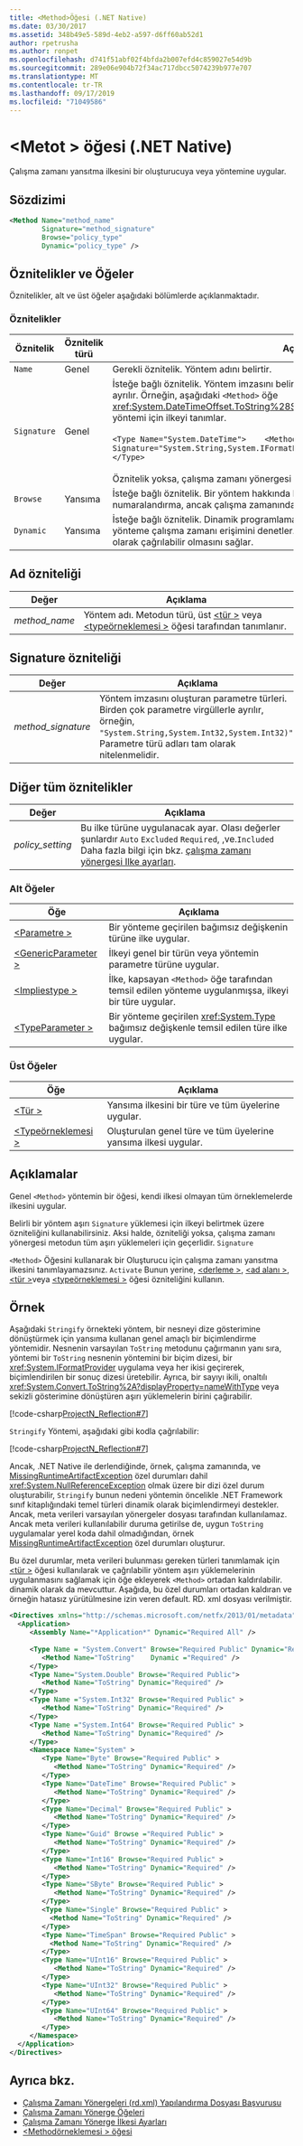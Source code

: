 ```yaml
---
title: <Method>Öğesi (.NET Native)
ms.date: 03/30/2017
ms.assetid: 348b49e5-589d-4eb2-a597-d6ff60ab52d1
author: rpetrusha
ms.author: ronpet
ms.openlocfilehash: d741f51abf02f4bfda2b007efd4c859027e54d9b
ms.sourcegitcommit: 289e06e904b72f34ac717dbcc5074239b977e707
ms.translationtype: MT
ms.contentlocale: tr-TR
ms.lasthandoff: 09/17/2019
ms.locfileid: "71049586"
---
```

# <a name="method-element-net-native"></a>\<Metot > öğesi (.NET Native)
Çalışma zamanı yansıtma ilkesini bir oluşturucuya veya yöntemine uygular.  
  
## <a name="syntax"></a>Sözdizimi  
  
```xml  
<Method Name="method_name"  
        Signature="method_signature"  
        Browse="policy_type"  
        Dynamic="policy_type" />  
```  
  
## <a name="attributes-and-elements"></a>Öznitelikler ve Öğeler  
 Öznitelikler, alt ve üst öğeler aşağıdaki bölümlerde açıklanmaktadır.  
  
### <a name="attributes"></a>Öznitelikler  
  
|Öznitelik|Öznitelik türü|Açıklama|  
|---------------|--------------------|-----------------|  
|`Name`|Genel|Gerekli öznitelik. Yöntem adını belirtir.|  
|`Signature`|Genel|İsteğe bağlı öznitelik. Yöntem imzasını belirtir. Birden çok parametre varsa, bunlar virgülle ayrılır. Örneğin, aşağıdaki `<Method>` öğe <xref:System.DateTimeOffset.ToString%28System.String%2CSystem.IFormatProvider%29> yöntemi için ilkeyi tanımlar.<br /><br /> `<Type Name="System.DateTime">    <Method Name="ToString" Signature="System.String,System.IFormatProvider"            Dynamic="Required" /> </Type>`<br /><br /> Öznitelik yoksa, çalışma zamanı yönergesi metodun tüm aşırı yüklemeleri için geçerlidir.|  
|`Browse`|Yansıma|İsteğe bağlı öznitelik. Bir yöntem hakkında bilgi sorgulama veya bir yöntemi numaralandırma, ancak çalışma zamanında dinamik çağırma etkinleştirmeyin.|  
|`Dynamic`|Yansıma|İsteğe bağlı öznitelik. Dinamik programlamayı etkinleştirmek için bir oluşturucuya veya yönteme çalışma zamanı erişimini denetler. Bu ilke, bir üyenin çalışma zamanında dinamik olarak çağrılabilir olmasını sağlar.|  
  
## <a name="name-attribute"></a>Ad özniteliği  
  
|Değer|Açıklama|  
|-----------|-----------------|  
|*method_name*|Yöntem adı. Metodun türü, üst [ \<tür >](type-element-net-native.md) veya [ \<typeörneklemesi >](typeinstantiation-element-net-native.md) öğesi tarafından tanımlanır.|  
  
## <a name="signature-attribute"></a>Signature özniteliği  
  
|Değer|Açıklama|  
|-----------|-----------------|  
|*method_signature*|Yöntem imzasını oluşturan parametre türleri. Birden çok parametre virgüllerle ayrılır, örneğin, `"System.String,System.Int32,System.Int32)"`. Parametre türü adları tam olarak nitelenmelidir.|  
  
## <a name="all-other-attributes"></a>Diğer tüm öznitelikler  
  
|Değer|Açıklama|  
|-----------|-----------------|  
|*policy_setting*|Bu ilke türüne uygulanacak ayar. Olası değerler şunlardır `Auto` `Excluded` `Required`, ,ve.`Included` Daha fazla bilgi için bkz. [çalışma zamanı yönergesi Ilke ayarları](runtime-directive-policy-settings.md).|  
  
### <a name="child-elements"></a>Alt Öğeler  
  
|Öğe|Açıklama|  
|-------------|-----------------|  
|[\<Parametre >](parameter-element-net-native.md)|Bir yönteme geçirilen bağımsız değişkenin türüne ilke uygular.|  
|[\<GenericParameter >](genericparameter-element-net-native.md)|İlkeyi genel bir türün veya yöntemin parametre türüne uygular.|  
|[\<Impliestype >](impliestype-element-net-native.md)|İlke, kapsayan `<Method>` öğe tarafından temsil edilen yönteme uygulanmışsa, ilkeyi bir türe uygular.|  
|[\<TypeParameter >](typeparameter-element-net-native.md)|Bir yönteme geçirilen <xref:System.Type> bağımsız değişkenle temsil edilen türe ilke uygular.|  
  
### <a name="parent-elements"></a>Üst Öğeler  
  
|Öğe|Açıklama|  
|-------------|-----------------|  
|[\<Tür >](type-element-net-native.md)|Yansıma ilkesini bir türe ve tüm üyelerine uygular.|  
|[\<Typeörneklemesi >](typeinstantiation-element-net-native.md)|Oluşturulan genel türe ve tüm üyelerine yansıma ilkesi uygular.|  
  
## <a name="remarks"></a>Açıklamalar  
 Genel `<Method>` yöntemin bir öğesi, kendi ilkesi olmayan tüm örneklemelerde ilkesini uygular.  
  
 Belirli bir yöntem aşırı `Signature` yüklemesi için ilkeyi belirtmek üzere özniteliğini kullanabilirsiniz. Aksi halde, özniteliği yoksa, çalışma zamanı yönergesi metodun tüm aşırı yüklemeleri için geçerlidir. `Signature`  
  
 `<Method>` Öğesini kullanarak bir Oluşturucu için çalışma zamanı yansıtma ilkesini tanımlayamazsınız. `Activate` Bunun yerine, [ \<derleme >](assembly-element-net-native.md), [ \<ad alanı >](namespace-element-net-native.md), [ \<tür >](type-element-net-native.md)veya [ \<typeörneklemesi >](typeinstantiation-element-net-native.md) öğesi özniteliğini kullanın.  
  
## <a name="example"></a>Örnek  
 Aşağıdaki `Stringify` örnekteki yöntem, bir nesneyi dize gösterimine dönüştürmek için yansıma kullanan genel amaçlı bir biçimlendirme yöntemidir. Nesnenin varsayılan `ToString` metodunu çağırmanın yanı sıra, yöntemi bir `ToString` nesnenin yöntemini bir biçim dizesi, bir <xref:System.IFormatProvider> uygulama veya her ikisi geçirerek, biçimlendirilen bir sonuç dizesi üretebilir. Ayrıca, bir sayıyı ikili, onaltılı <xref:System.Convert.ToString%2A?displayProperty=nameWithType> veya sekizli gösterimine dönüştüren aşırı yüklemelerin birini çağırabilir.  
  
 [!code-csharp[ProjectN_Reflection#7](../../../samples/snippets/csharp/VS_Snippets_CLR/projectn_reflection/cs/method1.cs#7)]  
  
 `Stringify` Yöntemi, aşağıdaki gibi kodla çağrılabilir:  
  
 [!code-csharp[ProjectN_Reflection#7](../../../samples/snippets/csharp/VS_Snippets_CLR/projectn_reflection/cs/method1.cs#7)]  
  
 Ancak, .NET Native ile derlendiğinde, örnek, çalışma zamanında, ve [MissingRuntimeArtifactException](missingruntimeartifactexception-class-net-native.md) özel durumları dahil <xref:System.NullReferenceException> olmak üzere bir dizi özel durum oluşturabilir, `Stringify` bunun nedeni yöntemin öncelikle .NET Framework sınıf kitaplığındaki temel türleri dinamik olarak biçimlendirmeyi destekler. Ancak, meta verileri varsayılan yönergeler dosyası tarafından kullanılamaz. Ancak meta verileri kullanılabilir duruma getirilse de, uygun `ToString` uygulamalar yerel koda dahil olmadığından, örnek [MissingRuntimeArtifactException](missingruntimeartifactexception-class-net-native.md) özel durumları oluşturur.  
  
 Bu özel durumlar, meta verileri bulunması gereken türleri tanımlamak için [ \<tür >](type-element-net-native.md) öğesi kullanılarak ve çağrılabilir yöntem aşırı yüklemelerinin uygulanmasını sağlamak için öğe ekleyerek `<Method>` ortadan kaldırılabilir. dinamik olarak da mevcuttur. Aşağıda, bu özel durumları ortadan kaldıran ve örneğin hatasız yürütülmesine izin veren default. RD. xml dosyası verilmiştir.  
  
```xml  
<Directives xmlns="http://schemas.microsoft.com/netfx/2013/01/metadata">  
  <Application>  
     <Assembly Name="*Application*" Dynamic="Required All" />  
  
     <Type Name = "System.Convert" Browse="Required Public" Dynamic="Required Public" >  
        <Method Name="ToString"    Dynamic ="Required" />  
     </Type>  
     <Type Name="System.Double" Browse="Required Public">  
        <Method Name="ToString" Dynamic="Required" />  
     </Type>  
     <Type Name ="System.Int32" Browse="Required Public" >  
        <Method Name="ToString" Dynamic="Required" />  
     </Type>  
     <Type Name ="System.Int64" Browse="Required Public" >  
        <Method Name="ToString" Dynamic="Required" />  
     </Type>  
     <Namespace Name="System" >  
        <Type Name="Byte" Browse="Required Public" >  
           <Method Name="ToString" Dynamic="Required" />  
        </Type>  
        <Type Name="DateTime" Browse="Required Public" >  
           <Method Name="ToString" Dynamic="Required" />  
        </Type>  
        <Type Name="Decimal" Browse="Required Public" >  
           <Method Name="ToString" Dynamic="Required" />  
        </Type>  
        <Type Name="Guid" Browse ="Required Public" >  
           <Method Name="ToString" Dynamic="Required" />  
        </Type>  
        <Type Name="Int16" Browse="Required Public" >  
           <Method Name="ToString" Dynamic="Required" />  
        </Type>  
        <Type Name="SByte" Browse="Required Public" >  
           <Method Name="ToString" Dynamic="Required" />  
        </Type>  
        <Type Name="Single" Browse="Required Public" >  
          <Method Name="ToString" Dynamic="Required" />           
        </Type>  
        <Type Name="TimeSpan" Browse="Required Public" >  
          <Method Name="ToString" Dynamic="Required" />           
        </Type>  
        <Type Name="UInt16" Browse="Required Public" >  
           <Method Name="ToString" Dynamic="Required" />  
        </Type>  
        <Type Name="UInt32" Browse="Required Public" >  
           <Method Name="ToString" Dynamic="Required" />  
        </Type>  
        <Type Name="UInt64" Browse="Required Public" >  
           <Method Name="ToString" Dynamic="Required" />  
        </Type>  
     </Namespace>  
  </Application>  
</Directives>  
```  
  
## <a name="see-also"></a>Ayrıca bkz.

- [Çalışma Zamanı Yönergeleri (rd.xml) Yapılandırma Dosyası Başvurusu](runtime-directives-rd-xml-configuration-file-reference.md)
- [Çalışma Zamanı Yönerge Öğeleri](runtime-directive-elements.md)
- [Çalışma Zamanı Yönerge İlkesi Ayarları](runtime-directive-policy-settings.md)
- [\<Methodörneklemesi > öğesi](methodinstantiation-element-net-native.md)
